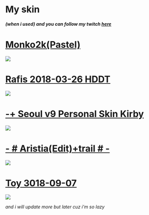 # My skin 
 ##### (when i used) and you can follow my twitch *[here](https://www.twitch.tv/d2wry)*


# [Monko2k(Pastel)](https://monko2k.github.io/skins)
![](https://monko2k.github.io/preview/skin21.jpg)

# [Rafis 2018-03-26 HDDT](https://drive.google.com/file/d/1aJh7apqZTrXvWkwNVhzBfIVcG821hxx2/view)
![](https://user-images.githubusercontent.com/104754770/167323905-3b403dda-42b9-45c3-a142-0995f40383bf.jpg)

# [-+ Seoul v9 Personal Skin Kirby](https://shigeskinss.s-ul.eu/gEfiNoTv)
![](https://user-images.githubusercontent.com/104754770/167324286-6cf91b34-8903-43d7-9635-8fdbc299a1a8.jpg)

# [- # Aristia(Edit)+trail # -](https://mega.nz/file/NuoSXI4J#0xzmrfLyW_6qXocF_NZcFlZ0--UmFvxEEtFRn7h98LI)
![](https://i.imgur.com/eifPuMz.jpg)

# [Toy 3018-09-07](https://osuskins.net/128ef8a8-6b52-4c13-8aac-a4091c7a21de)
![](https://user-images.githubusercontent.com/104754770/167522102-221aa759-d201-40aa-b33e-de1bba552add.jpg)

   _and i will update more but later cuz i'm so lazy_

